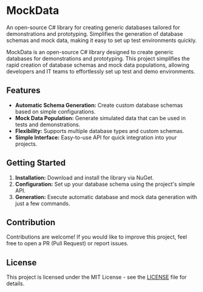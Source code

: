 # MockData
An open-source C# library for creating generic databases tailored for demonstrations and prototyping. Simplifies the generation of database schemas and mock data, making it easy to set up test environments quickly.

MockData is an open-source C# library designed to create generic databases for demonstrations and prototyping. This project simplifies the rapid creation of database schemas and mock data populations, allowing developers and IT teams to effortlessly set up test and demo environments.

## Features

- **Automatic Schema Generation:** Create custom database schemas based on simple configurations.
- **Mock Data Population:** Generate simulated data that can be used in tests and demonstrations.
- **Flexibility:** Supports multiple database types and custom schemas.
- **Simple Interface:** Easy-to-use API for quick integration into your projects.

## Getting Started

1. **Installation:** Download and install the library via NuGet.
2. **Configuration:** Set up your database schema using the project's simple API.
3. **Generation:** Execute automatic database and mock data generation with just a few commands.

## Contribution

Contributions are welcome! If you would like to improve this project, feel free to open a PR (Pull Request) or report issues.

## License

This project is licensed under the MIT License - see the [LICENSE](LICENSE.md) file for details.
